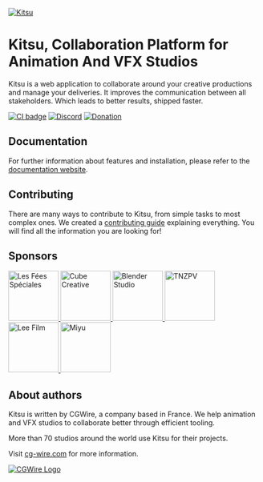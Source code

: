 [![Kitsu](https://zou.cg-wire.com/kitsu.png)](https://kitsu.cg-wire.com)

# Kitsu, Collaboration Platform for Animation And VFX Studios

Kitsu is a web application to collaborate around your creative productions and 
manage your deliveries. It improves the communication between all stakeholders. 
Which leads to better results, shipped faster.

[![CI badge](https://github.com/cgwire/kitsu/actions/workflows/ci.yml/badge.svg)](https://github.com/cgwire/kitsu/actions/workflows/ci.yml)
[![Discord](https://badgen.net/badge/icon/discord?icon=discord&label)](https://discord.com/invite/VbCxtKN)
[![Donation](https://img.shields.io/liberapay/receives/CGWire.svg?logo=liberapay">)](https://liberapay.com/CGWire/donate)

## Documentation 

For further information about features and installation, please refer to the
[documentation website](https://kitsu.cg-wire.com/).

## Contributing

There are many ways to contribute to Kitsu, from simple tasks to most complex ones. We created a 
[contributing guide](https://github.com/cgwire/kitsu/blob/master/CONTRIBUTING.md) explaining everything. 
You will find all the information you are looking for!

## Sponsors

<a href="http://www.les-fees-speciales.coop">
<img alt="Les Fées Spéciales" src="https://www.cg-wire.com/images/logo-les-fees-speciales.png" width=100 />
</a>
<a href="https://www.cube-creative.com">
<img alt="Cube Creative" src="https://www.cg-wire.com/images/logo-cube.png" width=100 />
</a>
<a href="https://cloud.blender.org">
<img alt="Blender Studio" src="https://www.cg-wire.com/images/logo-blender.png" width=100 />
</a>
<a href="http://nousvoir.com/en/home">
<img alt="TNZPV" src="https://www.cg-wire.com/images/logo-tnzpv.png" width=100 />
</a>
<a href="http://leefilm.se">
<img alt="Lee Film" src="https://www.cg-wire.com/images/logo-lee.png" width=100 />
</a>
<a href="http://miyu.fr">
<img alt="Miyu" src="https://www.cg-wire.com/images/logo-miyu.png" width=100 />
</a>

## About authors

Kitsu is written by CGWire, a company based in France. We help animation and VFX studios to collaborate better through efficient tooling. 

More than 70 studios around the world use Kitsu for their projects.

Visit [cg-wire.com](https://cg-wire.com) for more information.

[![CGWire Logo](https://zou.cg-wire.com/cgwire.png)](https://cg-wire.com)

